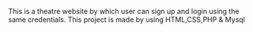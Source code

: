 This is a theatre website by which user can sign up and login using the same credentials. This project is made by using HTML,CSS,PHP & Mysql
